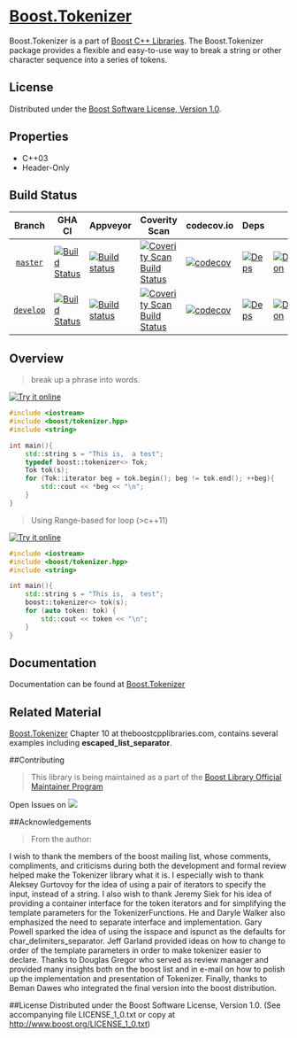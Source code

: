 


# [Boost.Tokenizer](http://boost.org/libs/tokenizer)



Boost.Tokenizer is a part of [Boost C++ Libraries](http://github.com/boostorg).  The Boost.Tokenizer package provides a flexible and easy-to-use way to break a string or other character sequence into a series of tokens.

## License

Distributed under the [Boost Software License, Version 1.0](http://www.boost.org/LICENSE_1_0.txt).

## Properties

* C++03
* Header-Only

## Build Status

Branch          | GHA CI | Appveyor | Coverity Scan | codecov.io | Deps | Docs | Tests |
:-------------: | ------ | -------- | ------------- | ---------- | ---- | ---- | ----- |
[`master`](https://github.com/boostorg/tokenizer/tree/master) | [![Build Status](https://github.com/boostorg/tokenizer/actions/workflows/ci.yml/badge.svg?branch=master)](https://github.com/boostorg/tokenizer/actions?query=branch:master) | [![Build status](https://ci.appveyor.com/api/projects/status/vc81nhd5i2f6hi8y/branch/master?svg=true)](https://ci.appveyor.com/project/jeking3/tokenizer-c6pnd/branch/master) | [![Coverity Scan Build Status](https://scan.coverity.com/projects/15854/badge.svg)](https://scan.coverity.com/projects/boostorg-tokenizer) | [![codecov](https://codecov.io/gh/boostorg/tokenizer/branch/master/graph/badge.svg)](https://codecov.io/gh/boostorg/tokenizer/branch/master)| [![Deps](https://img.shields.io/badge/deps-master-brightgreen.svg)](https://pdimov.github.io/boostdep-report/master/tokenizer.html) | [![Documentation](https://img.shields.io/badge/docs-master-brightgreen.svg)](https://www.boost.org/doc/libs/master/libs/tokenizer/doc/index.html) | [![Enter the Matrix](https://img.shields.io/badge/matrix-master-brightgreen.svg)](http://www.boost.org/development/tests/master/developer/tokenizer.html)
[`develop`](https://github.com/boostorg/tokenizer/tree/develop) | [![Build Status](https://github.com/boostorg/tokenizer/actions/workflows/ci.yml/badge.svg?branch=develop)](https://github.com/boostorg/tokenizer/actions?query=branch:develop) | [![Build status](https://ci.appveyor.com/api/projects/status/vc81nhd5i2f6hi8y/branch/develop?svg=true)](https://ci.appveyor.com/project/jeking3/tokenizer-c6pnd/branch/develop) | [![Coverity Scan Build Status](https://scan.coverity.com/projects/15854/badge.svg)](https://scan.coverity.com/projects/boostorg-tokenizer) | [![codecov](https://codecov.io/gh/boostorg/tokenizer/branch/develop/graph/badge.svg)](https://codecov.io/gh/boostorg/tokenizer/branch/develop) | [![Deps](https://img.shields.io/badge/deps-develop-brightgreen.svg)](https://pdimov.github.io/boostdep-report/develop/tokenizer.html) | [![Documentation](https://img.shields.io/badge/docs-develop-brightgreen.svg)](https://www.boost.org/doc/libs/develop/libs/tokenizer/doc/index.html) | [![Enter the Matrix](https://img.shields.io/badge/matrix-develop-brightgreen.svg)](http://www.boost.org/development/tests/develop/developer/tokenizer.html)


## Overview


> break up a phrase into words.

 <a target="_blank" href="http://melpon.org/wandbox/permlink/kZeKmQAtqDlpn8if">![Try it online][badge.wandbox]</a>

```c++
#include <iostream>
#include <boost/tokenizer.hpp>
#include <string>

int main(){
    std::string s = "This is,  a test";
    typedef boost::tokenizer<> Tok;
    Tok tok(s);
    for (Tok::iterator beg = tok.begin(); beg != tok.end(); ++beg){
        std::cout << *beg << "\n";
    }
}

```

> Using Range-based for loop (>c++11)

 <a target="_blank" href="http://melpon.org/wandbox/permlink/z94YLs8PdYSh7rXz">![Try it online][badge.wandbox]</a>
```c++
#include <iostream>
#include <boost/tokenizer.hpp>
#include <string>

int main(){
    std::string s = "This is,  a test";
    boost::tokenizer<> tok(s);
    for (auto token: tok) {
        std::cout << token << "\n";
    }
}
```

## Documentation

Documentation can be found at [Boost.Tokenizer](http://boost.org/libs/tokenizer)

## Related Material
[Boost.Tokenizer](http://theboostcpplibraries.com/boost.tokenizer) Chapter 10 at theboostcpplibraries.com, contains several examples including **escaped_list_separator**.

##Contributing

>This library is being maintained as a part of the [Boost Library Official Maintainer Program](http://beta.boost.org/community/official_library_maintainer_program.html)


Open Issues on <a target="_blank" href="https://svn.boost.org/trac/boost/query?status=assigned&status=new&status=reopened&component=tokenizer&col=id&col=summary&col=status&col=owner&col=type&col=milestone&order=priority">![][badge.trac]</a>



##Acknowledgements
>From the author:
>
I wish to thank the members of the boost mailing list, whose comments, compliments, and criticisms during both the development and formal review helped make the Tokenizer library what it is. I especially wish to thank Aleksey Gurtovoy for the idea of using a pair of iterators to specify the input, instead of a string. I also wish to thank Jeremy Siek for his idea of providing a container interface for the token iterators and for simplifying the template parameters for the TokenizerFunctions. He and Daryle Walker also emphasized the need to separate interface and implementation. Gary Powell sparked the idea of using the isspace and ispunct as the defaults for char_delimiters_separator. Jeff Garland provided ideas on how to change to order of the template parameters in order to make tokenizer easier to declare. Thanks to Douglas Gregor who served as review manager and provided many insights both on the boost list and in e-mail on how to polish up the implementation and presentation of Tokenizer. Finally, thanks to Beman Dawes who integrated the final version into the boost distribution.

##License
Distributed under the Boost Software License, Version 1.0. (See accompanying file LICENSE_1_0.txt or copy at http://www.boost.org/LICENSE_1_0.txt)


[badge.Wandbox]: https://img.shields.io/badge/try%20it-online-blue.svg
[badge.Trac]:https://svn.boost.org/htdocs/common/trac_logo_mini.png

